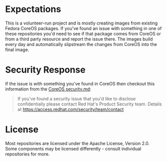 # Expectations

This is a volunteer-run project and is mostly creating images from existing Fedora CoreOS packages.
If you've found an issue with something in one of these repositories you'd need to see if that package
comes from CoreOS or from a third party resource and report the issue there.
The images build every day and automatically slipstream the changes from CoreOS into the final image.

# Security Response

If the issue is with something you've found in CoreOS then checkout this information from the
[CoreOS security.md](https://github.com/coreos/.github/blob/master/SECURITY.md):

> If you've found a security issue that you'd like to disclose confidentially please contact
> Red Hat's Product Security team. Details at https://access.redhat.com/security/team/contact

# License

Most repositories are licensed under the Apache License, Version 2.0. Some components may be licensed
differently - consult individual repositories for more.
